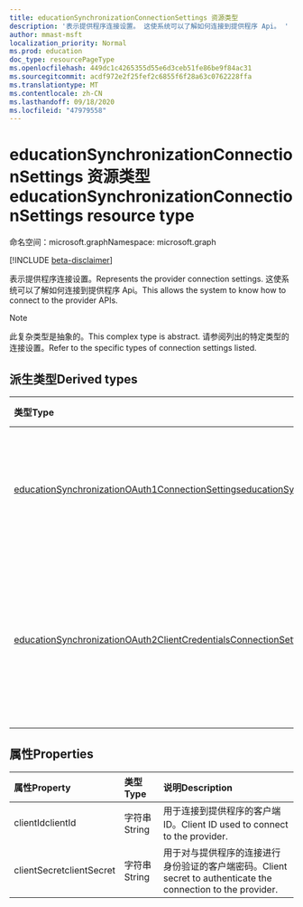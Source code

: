 ```yaml
---
title: educationSynchronizationConnectionSettings 资源类型
description: '表示提供程序连接设置。 这使系统可以了解如何连接到提供程序 Api。 '
author: mmast-msft
localization_priority: Normal
ms.prod: education
doc_type: resourcePageType
ms.openlocfilehash: 449dc1c4265355d55e6d3ceb51fe86be9f84ac31
ms.sourcegitcommit: acdf972e2f25fef2c6855f6f28a63c0762228ffa
ms.translationtype: MT
ms.contentlocale: zh-CN
ms.lasthandoff: 09/18/2020
ms.locfileid: "47979558"
---
```

# <a name="educationsynchronizationconnectionsettings-resource-type"></a><span data-ttu-id="29dca-104">educationSynchronizationConnectionSettings 资源类型</span><span class="sxs-lookup"><span data-stu-id="29dca-104">educationSynchronizationConnectionSettings resource type</span></span>

<span data-ttu-id="29dca-105">命名空间：microsoft.graph</span><span class="sxs-lookup"><span data-stu-id="29dca-105">Namespace: microsoft.graph</span></span>

[!INCLUDE [beta-disclaimer](../../includes/beta-disclaimer.md)]

<span data-ttu-id="29dca-106">表示提供程序连接设置。</span><span class="sxs-lookup"><span data-stu-id="29dca-106">Represents the provider connection settings.</span></span> <span data-ttu-id="29dca-107">这使系统可以了解如何连接到提供程序 Api。</span><span class="sxs-lookup"><span data-stu-id="29dca-107">This allows the system to know how to connect to the provider APIs.</span></span>

> [!NOTE]
> <span data-ttu-id="29dca-108">此复杂类型是抽象的。</span><span class="sxs-lookup"><span data-stu-id="29dca-108">This complex type is abstract.</span></span> <span data-ttu-id="29dca-109">请参阅列出的特定类型的连接设置。</span><span class="sxs-lookup"><span data-stu-id="29dca-109">Refer to the specific types of connection settings listed.</span></span>

## <a name="derived-types"></a><span data-ttu-id="29dca-110">派生类型</span><span class="sxs-lookup"><span data-stu-id="29dca-110">Derived types</span></span>

| <span data-ttu-id="29dca-111">类型</span><span class="sxs-lookup"><span data-stu-id="29dca-111">Type</span></span>                                                                                                                                      | <span data-ttu-id="29dca-112">说明</span><span class="sxs-lookup"><span data-stu-id="29dca-112">Description</span></span>                                                                   |
| :---------------------------------------------------------------------------------------------------------------------------------------- | :---------------------------------------------------------------------------- |
| [<span data-ttu-id="29dca-113">educationSynchronizationOAuth1ConnectionSettings</span><span class="sxs-lookup"><span data-stu-id="29dca-113">educationSynchronizationOAuth1ConnectionSettings</span></span>](educationsynchronizationoauth1connectionsettings.md)                                   | <span data-ttu-id="29dca-114">使用此类型可提供 OAuth1 连接设置。</span><span class="sxs-lookup"><span data-stu-id="29dca-114">Use this type to provide OAuth1 connection settings.</span></span>                          |
| [<span data-ttu-id="29dca-115">educationSynchronizationOAuth2ClientCredentialsConnectionSettings</span><span class="sxs-lookup"><span data-stu-id="29dca-115">educationSynchronizationOAuth2ClientCredentialsConnectionSettings</span></span>](educationsynchronizationoauth2clientcredentialsconnectionsettings.md) | <span data-ttu-id="29dca-116">使用此类型可提供 OAuth2 客户端凭据授予连接设置。</span><span class="sxs-lookup"><span data-stu-id="29dca-116">Use this type to provide OAuth2 Client Credentials Grant connection settings.</span></span> |

## <a name="properties"></a><span data-ttu-id="29dca-117">属性</span><span class="sxs-lookup"><span data-stu-id="29dca-117">Properties</span></span>

| <span data-ttu-id="29dca-118">属性</span><span class="sxs-lookup"><span data-stu-id="29dca-118">Property</span></span>     | <span data-ttu-id="29dca-119">类型</span><span class="sxs-lookup"><span data-stu-id="29dca-119">Type</span></span>   | <span data-ttu-id="29dca-120">说明</span><span class="sxs-lookup"><span data-stu-id="29dca-120">Description</span></span>                                                   |
| :----------- | :----- | :------------------------------------------------------------ |
| <span data-ttu-id="29dca-121">clientId</span><span class="sxs-lookup"><span data-stu-id="29dca-121">clientId</span></span>     | <span data-ttu-id="29dca-122">字符串</span><span class="sxs-lookup"><span data-stu-id="29dca-122">String</span></span> | <span data-ttu-id="29dca-123">用于连接到提供程序的客户端 ID。</span><span class="sxs-lookup"><span data-stu-id="29dca-123">Client ID used to connect to the provider.</span></span>                    |
| <span data-ttu-id="29dca-124">clientSecret</span><span class="sxs-lookup"><span data-stu-id="29dca-124">clientSecret</span></span> | <span data-ttu-id="29dca-125">字符串</span><span class="sxs-lookup"><span data-stu-id="29dca-125">String</span></span> | <span data-ttu-id="29dca-126">用于对与提供程序的连接进行身份验证的客户端密码。</span><span class="sxs-lookup"><span data-stu-id="29dca-126">Client secret to authenticate the connection to the provider.</span></span> |


